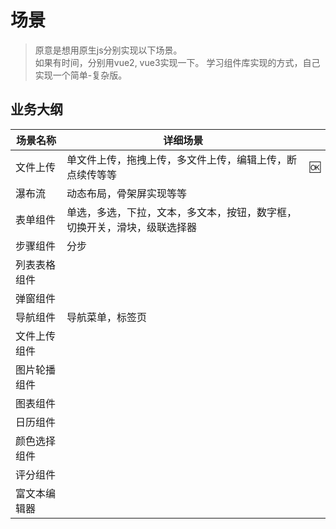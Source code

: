 # 场景
> 原意是想用原生js分别实现以下场景。  
> 如果有时间，分别用vue2, vue3实现一下。
> 学习组件库实现的方式，自己实现一个简单-复杂版。

## 业务大纲

|场景名称|详细场景||
|---|---|---|
|文件上传|单文件上传，拖拽上传，多文件上传，编辑上传，断点续传等等|🆗|
|瀑布流|动态布局，骨架屏实现等等||
|表单组件|单选，多选，下拉，文本，多文本，按钮，数字框，切换开关，滑块，级联选择器||
|步骤组件|分步||
|列表表格组件|||
|弹窗组件|||
|导航组件|导航菜单，标签页||
|文件上传组件|||
|图片轮播组件|||
|图表组件|||
|日历组件|||
|颜色选择组件|||
|评分组件|||
|富文本编辑器|||